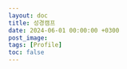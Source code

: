 ```yaml
---
layout: doc
title: 성경캠프
date: 2024-06-01 00:00:00 +0300
post_image: 
tags: [Profile]
toc: false
---
```

